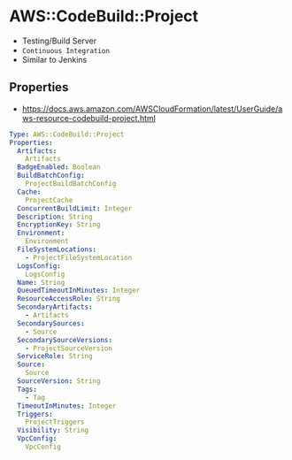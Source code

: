 # AWS::CodeBuild::Project

- Testing/Build Server
- `Continuous Integration`
- Similar to Jenkins

## Properties

- <https://docs.aws.amazon.com/AWSCloudFormation/latest/UserGuide/aws-resource-codebuild-project.html>

```yaml
Type: AWS::CodeBuild::Project
Properties:
  Artifacts:
    Artifacts
  BadgeEnabled: Boolean
  BuildBatchConfig:
    ProjectBuildBatchConfig
  Cache:
    ProjectCache
  ConcurrentBuildLimit: Integer
  Description: String
  EncryptionKey: String
  Environment:
    Environment
  FileSystemLocations:
    - ProjectFileSystemLocation
  LogsConfig:
    LogsConfig
  Name: String
  QueuedTimeoutInMinutes: Integer
  ResourceAccessRole: String
  SecondaryArtifacts:
    - Artifacts
  SecondarySources:
    - Source
  SecondarySourceVersions:
    - ProjectSourceVersion
  ServiceRole: String
  Source:
    Source
  SourceVersion: String
  Tags:
    - Tag
  TimeoutInMinutes: Integer
  Triggers:
    ProjectTriggers
  Visibility: String
  VpcConfig:
    VpcConfig
```
